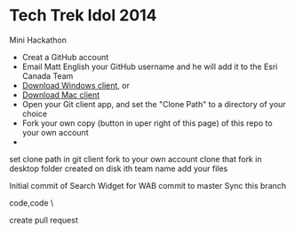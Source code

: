Tech Trek Idol 2014
==================

Mini Hackathon

* Creat a GitHub account
* Email Matt English your GitHub username and he will add it to the Esri Canada Team
* [Download Windows client](https://windows.github.com), or 
* [Download Mac client](https://mac.github.com)
* Open your Git client app, and set the "Clone Path" to a directory of your choice
* Fork your own copy (button in uper right of this page) of this repo to your own account
* 



set clone path in git client
fork to your own account
clone that fork in desktop
folder created on disk ith team name
add your files

Initial commit of Search Widget for WAB
commit to master
Sync this branch

code,code
\

create pull request
